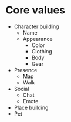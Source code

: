 # Core values

- Character building
  - Name
  - Appearance
    - Color
    - Clothing
    - Body
    - Gear
- Presence
  - Map
  - Walk
- Social
  - Chat
  - Emote
- Place building
- Pet
